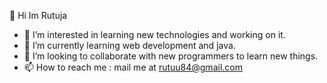  👋 Hi Im Rutuja 
- 👀 I’m interested in learning new technologies and working on it. 
- 🌱 I’m currently learning web development and java.
- 💞️ I’m looking to collaborate with new programmers to learn new things. 
- 📫 How to reach me : mail me at rutuu84@gmail.com
